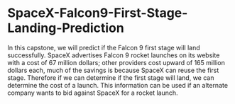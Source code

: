 # SpaceX-Falcon9-First-Stage-Landing-Prediction

In this capstone, we will predict if the Falcon 9 first stage will land successfully. SpaceX advertises Falcon 9 rocket launches on its website with a cost of 67 million dollars; other providers cost upward of 165 million dollars each, much of the savings is because SpaceX can reuse the first stage. Therefore if we can determine if the first stage will land, we can determine the cost of a launch. This information can be used if an alternate company wants to bid against SpaceX for a rocket launch.

